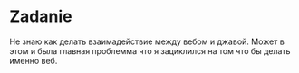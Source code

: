# Zadanie
Не знаю как делать взаимадействие между вебом и джавой. Может в этом и была главная проблемма что я зациклился на том что бы делать именно веб.
